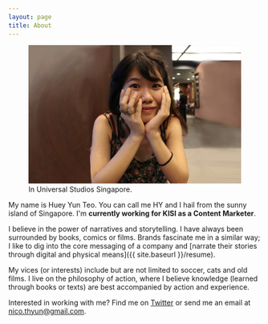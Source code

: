 ```yaml
---
layout: page
title: About
---
```


<figure>
<img src="/images/huey-yun-teo-resume.jpg" class="imgbleed">
<figcaption>In Universal Studios Singapore. </figcaption>
</figure>


My name is Huey Yun Teo. You can call me HY and I hail from the sunny island of Singapore. I'm **currently working for KISI as a Content Marketer**.

I believe in the power of narratives and storytelling. I have always been surrounded by books, comics or films. Brands fascinate me in a similar way; I like to dig into the core messaging of a company and [narrate their stories through digital and physical means]({{ site.baseurl }}/resume). 

 My vices (or interests) include but are not limited to soccer, cats and old films. I live on the philosophy of action, where I believe knowledge (learned through books or texts) are best accompanied by action and experience.

 Interested in working with me? Find me on [Twitter](http://twitter.com/nicothyun "HY on Twitter") or send me an email at nico.thyun@gmail.com.
